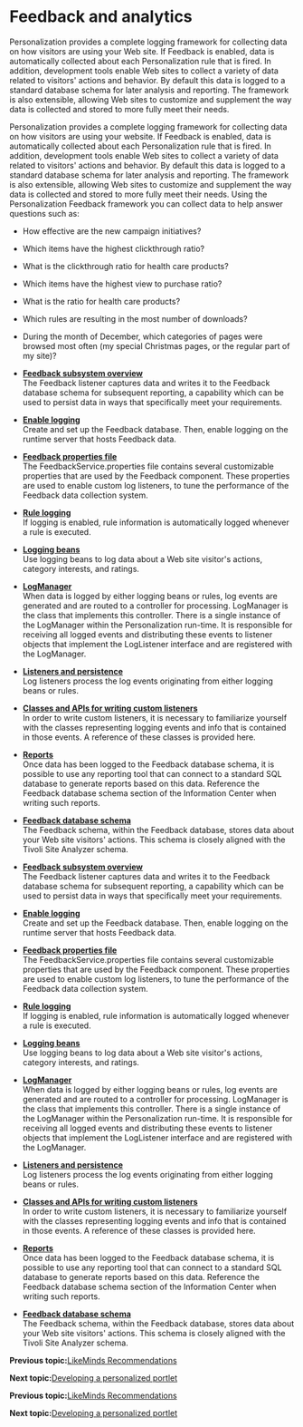 # Feedback and analytics

Personalization provides a complete logging framework for collecting data on how visitors are using your Web site. If Feedback is enabled, data is automatically collected about each Personalization rule that is fired. In addition, development tools enable Web sites to collect a variety of data related to visitors' actions and behavior. By default this data is logged to a standard database schema for later analysis and reporting. The framework is also extensible, allowing Web sites to customize and supplement the way data is collected and stored to more fully meet their needs.

Personalization provides a complete logging framework for collecting data on how visitors are using your website. If Feedback is enabled, data is automatically collected about each Personalization rule that is fired. In addition, development tools enable Web sites to collect a variety of data related to visitors' actions and behavior. By default this data is logged to a standard database schema for later analysis and reporting. The framework is also extensible, allowing Web sites to customize and supplement the way data is collected and stored to more fully meet their needs. Using the Personalization Feedback framework you can collect data to help answer questions such as:

-   How effective are the new campaign initiatives?
-   Which items have the highest clickthrough ratio?
-   What is the clickthrough ratio for health care products?
-   Which items have the highest view to purchase ratio?
-   What is the ratio for health care products?
-   Which rules are resulting in the most number of downloads?
-   During the month of December, which categories of pages were browsed most often \(my special Christmas pages, or the regular part of my site\)?

-   **[Feedback subsystem overview](../pzn/pzn_feedback_subsystem_overview.md)**  
The Feedback listener captures data and writes it to the Feedback database schema for subsequent reporting, a capability which can be used to persist data in ways that specifically meet your requirements.
-   **[Enable logging](../pzn/pzn_enable_logging_runtime_server.md)**  
Create and set up the Feedback database. Then, enable logging on the runtime server that hosts Feedback data.
-   **[Feedback properties file](../pzn/pzn_feedback_properties_file.md)**  
The FeedbackService.properties file contains several customizable properties that are used by the Feedback component. These properties are used to enable custom log listeners, to tune the performance of the Feedback data collection system.
-   **[Rule logging](../pzn/pzn_rule_logging.md)**  
If logging is enabled, rule information is automatically logged whenever a rule is executed.
-   **[Logging beans](../pzn/pzn_logging_beans.md)**  
Use logging beans to log data about a Web site visitor's actions, category interests, and ratings.
-   **[LogManager](../pzn/pzn_logmanager.md)**  
When data is logged by either logging beans or rules, log events are generated and are routed to a controller for processing. LogManager is the class that implements this controller. There is a single instance of the LogManager within the Personalization run-time. It is responsible for receiving all logged events and distributing these events to listener objects that implement the LogListener interface and are registered with the LogManager.
-   **[Listeners and persistence](../pzn/pzn_log_listeners.md)**  
Log listeners process the log events originating from either logging beans or rules.
-   **[Classes and APIs for writing custom listeners](../pzn/pzn_classes_apis_custom_listeners.md)**  
In order to write custom listeners, it is necessary to familiarize yourself with the classes representing logging events and info that is contained in those events. A reference of these classes is provided here.
-   **[Reports](../pzn/pzn_reports.md)**  
Once data has been logged to the Feedback database schema, it is possible to use any reporting tool that can connect to a standard SQL database to generate reports based on this data. Reference the Feedback database schema section of the Information Center when writing such reports.
-   **[Feedback database schema](../pzn/pzn_feedback_db_schema.md)**  
The Feedback schema, within the Feedback database, stores data about your Web site visitors' actions. This schema is closely aligned with the Tivoli Site Analyzer schema.
-   **[Feedback subsystem overview](../pzn/pzn_feedback_subsystem_overview.md)**  
The Feedback listener captures data and writes it to the Feedback database schema for subsequent reporting, a capability which can be used to persist data in ways that specifically meet your requirements.
-   **[Enable logging](../pzn/pzn_enable_logging_runtime_server.md)**  
Create and set up the Feedback database. Then, enable logging on the runtime server that hosts Feedback data.
-   **[Feedback properties file](../pzn/pzn_feedback_properties_file.md)**  
The FeedbackService.properties file contains several customizable properties that are used by the Feedback component. These properties are used to enable custom log listeners, to tune the performance of the Feedback data collection system.
-   **[Rule logging](../pzn/pzn_rule_logging.md)**  
If logging is enabled, rule information is automatically logged whenever a rule is executed.
-   **[Logging beans](../pzn/pzn_logging_beans.md)**  
Use logging beans to log data about a Web site visitor's actions, category interests, and ratings.
-   **[LogManager](../pzn/pzn_logmanager.md)**  
When data is logged by either logging beans or rules, log events are generated and are routed to a controller for processing. LogManager is the class that implements this controller. There is a single instance of the LogManager within the Personalization run-time. It is responsible for receiving all logged events and distributing these events to listener objects that implement the LogListener interface and are registered with the LogManager.
-   **[Listeners and persistence](../pzn/pzn_log_listeners.md)**  
Log listeners process the log events originating from either logging beans or rules.
-   **[Classes and APIs for writing custom listeners](../pzn/pzn_classes_apis_custom_listeners.md)**  
In order to write custom listeners, it is necessary to familiarize yourself with the classes representing logging events and info that is contained in those events. A reference of these classes is provided here.
-   **[Reports](../pzn/pzn_reports.md)**  
Once data has been logged to the Feedback database schema, it is possible to use any reporting tool that can connect to a standard SQL database to generate reports based on this data. Reference the Feedback database schema section of the Information Center when writing such reports.
-   **[Feedback database schema](../pzn/pzn_feedback_db_schema.md)**  
The Feedback schema, within the Feedback database, stores data about your Web site visitors' actions. This schema is closely aligned with the Tivoli Site Analyzer schema.


**Previous topic:**[LikeMinds Recommendations](../pzn/pzn_intro_likeminds.md)

**Next topic:**[Developing a personalized portlet](../pzn/pzn_demooverview.md)


**Previous topic:**[LikeMinds Recommendations](../pzn/pzn_intro_likeminds.md)

**Next topic:**[Developing a personalized portlet](../pzn/pzn_demooverview.md)

